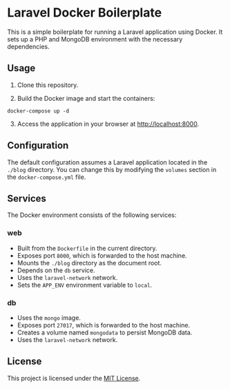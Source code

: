 # Laravel Docker Boilerplate

This is a simple boilerplate for running a Laravel application using Docker. It sets up a PHP and MongoDB environment with the necessary dependencies.

## Usage

1. Clone this repository.

2. Build the Docker image and start the containers:
```
docker-compose up -d
```

3. Access the application in your browser at [http://localhost:8000](http://localhost:8000).

## Configuration

The default configuration assumes a Laravel application located in the `./blog` directory. You can change this by modifying the `volumes` section in the `docker-compose.yml` file.

## Services

The Docker environment consists of the following services:

### web

- Built from the `Dockerfile` in the current directory.
- Exposes port `8000`, which is forwarded to the host machine.
- Mounts the `./blog` directory as the document root.
- Depends on the `db` service.
- Uses the `laravel-network` network.
- Sets the `APP_ENV` environment variable to `local`.

### db

- Uses the `mongo` image.
- Exposes port `27017`, which is forwarded to the host machine.
- Creates a volume named `mongodata` to persist MongoDB data.
- Uses the `laravel-network` network.

## License

This project is licensed under the [MIT License](LICENSE).
